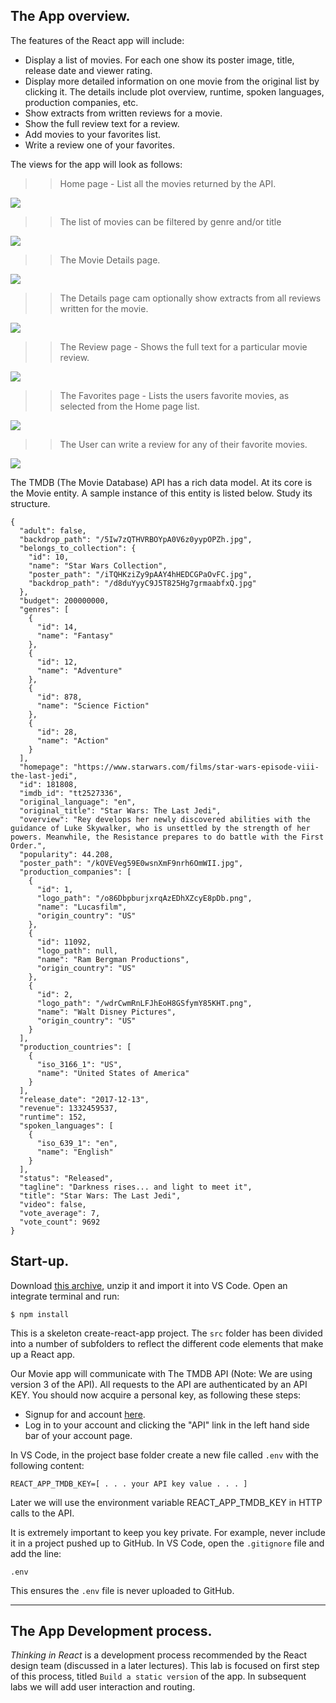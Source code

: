 ## The App overview.

The features of the React app will include:

+ Display a list of movies. For each one show its poster image, title, release date and viewer rating.
+ Display more detailed information on one movie from the original list by clicking it. The details include plot overview, runtime, spoken languages, production companies, etc.
+ Show extracts from written reviews for a movie.
+ Show the full review text for a review.
+ Add movies to your favorites list.
+ Write a review one of your favorites.

The views for the app will look as follows:

>> Home page - List all the movies returned by the API.

![][home]

>> The list of movies can be filtered by genre and/or title

![][filtering]

>> The Movie Details page.

![][details]

>> The Details page cam optionally show extracts from all reviews written for the movie.

![][extracts]

>> The Review page - Shows the full text for a particular movie  review.

![][review]

>> The Favorites page - Lists the users favorite movies, as selected from the Home page list.

![][favorites]

>> The User can write a review for any of their favorite movies.

![][form]

The TMDB (The Movie Database) API has a rich data model. At its core is the Movie entity. A sample instance of this entity is listed below. Study its structure.
~~~
{
  "adult": false,
  "backdrop_path": "/5Iw7zQTHVRBOYpA0V6z0yypOPZh.jpg",
  "belongs_to_collection": {
    "id": 10,
    "name": "Star Wars Collection",
    "poster_path": "/iTQHKziZy9pAAY4hHEDCGPaOvFC.jpg",
    "backdrop_path": "/d8duYyyC9J5T825Hg7grmaabfxQ.jpg"
  },
  "budget": 200000000,
  "genres": [
    {
      "id": 14,
      "name": "Fantasy"
    },
    {
      "id": 12,
      "name": "Adventure"
    },
    {
      "id": 878,
      "name": "Science Fiction"
    },
    {
      "id": 28,
      "name": "Action"
    }
  ],
  "homepage": "https://www.starwars.com/films/star-wars-episode-viii-the-last-jedi",
  "id": 181808,
  "imdb_id": "tt2527336",
  "original_language": "en",
  "original_title": "Star Wars: The Last Jedi",
  "overview": "Rey develops her newly discovered abilities with the guidance of Luke Skywalker, who is unsettled by the strength of her powers. Meanwhile, the Resistance prepares to do battle with the First Order.",
  "popularity": 44.208,
  "poster_path": "/kOVEVeg59E0wsnXmF9nrh6OmWII.jpg",
  "production_companies": [
    {
      "id": 1,
      "logo_path": "/o86DbpburjxrqAzEDhXZcyE8pDb.png",
      "name": "Lucasfilm",
      "origin_country": "US"
    },
    {
      "id": 11092,
      "logo_path": null,
      "name": "Ram Bergman Productions",
      "origin_country": "US"
    },
    {
      "id": 2,
      "logo_path": "/wdrCwmRnLFJhEoH8GSfymY85KHT.png",
      "name": "Walt Disney Pictures",
      "origin_country": "US"
    }
  ],
  "production_countries": [
    {
      "iso_3166_1": "US",
      "name": "United States of America"
    }
  ],
  "release_date": "2017-12-13",
  "revenue": 1332459537,
  "runtime": 152,
  "spoken_languages": [
    {
      "iso_639_1": "en",
      "name": "English"
    }
  ],
  "status": "Released",
  "tagline": "Darkness rises... and light to meet it",
  "title": "Star Wars: The Last Jedi",
  "video": false,
  "vote_average": 7,
  "vote_count": 9692
}
~~~

## Start-up.

Download [this archive][start], unzip it and import it into VS Code. Open an integrate terminal and run:
~~~
$ npm install
~~~
This is a skeleton create-react-app project. The `src` folder has been divided into  a number of subfolders to reflect the different code elements that make up a React app.

Our Movie app will communicate with The TMDB API (Note: We are using version 3 of the API). All requests to the API are authenticated by an API KEY. You should now acquire a personal key, as following these steps:

+ Signup for and account [here][signup]. 
+ Log in to your account and clicking the "API" link in the left hand side bar of your account page.

In VS Code, in the project base folder create a new file called `.env` with the following content:
~~~
REACT_APP_TMDB_KEY=[ . . . your API key value . . . ]
~~~
Later we will use the environment variable REACT_APP_TMDB_KEY in HTTP calls to the API. 

It is extremely important to keep you key private. For example, never include it in a project pushed up to GitHub. In VS Code, open the `.gitignore` file and add the line:
~~~
.env
~~~
This ensures the `.env` file is never uploaded to GitHub.

-------------------------

## The App Development process.

*Thinking in React* is a development process recommended by the React design team (discussed in a later lectures). This lab is focused on first step of this process, titled `Build a static version` of the app. In subsequent labs we will add user interaction and routing. 
 
[start]: ./archives/start.zip
[signup]: https://www.themoviedb.org/account/signup

[tmdb]: https://developers.themoviedb.org/3/getting-started/introduction
[home]: ./img/home.png
[filtering]: ./img/filtering.png
[details]: ./img/details.png
[extracts]: ./img/extracts.png
[review]: ./img/review.png
[favorites]: ./img/favorites.png
[form]: ./img/form.png
